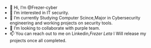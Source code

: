 - 👋 Hi, I’m @Frezer-cyber
- 👀 I’m interested in IT security.
- 🌱 I’m currently Studying Computer Scince,Major in Cybersecurity engineering and working projects on security tools.
- 💞️ I’m looking to collaborate with purple team.
- 📫 You can reach out to me on Linkedin,*Frezer Leta*
   I Will release my projects once all completed.
<!---
Frezer-cyber/Frezer-cyber is a ✨ special ✨ repository because its `README.md` (this file) appears on your GitHub profile.
You can click the Preview link to take a look at your changes.
--->
